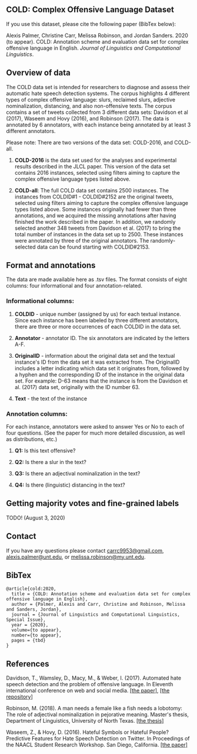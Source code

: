 ## COLD: Complex Offensive Language Dataset

If you use this dataset, please cite the following paper (BibTex below):

Alexis Palmer, Christine Carr, Melissa Robinson, and Jordan Sanders. 2020 (to appear). COLD: Annotation scheme and evaluation data set for complex offensive language in English. *Journal of Linguistics and Computational Linguistics*. 

## Overview of data

The COLD data set is intended for researchers to diagnose and assess their automatic hate speech detection systems. The corpus highlights 4 different types of complex offensive language: slurs, reclaimed slurs, adjective nominalization, distancing, and also non-offensive texts. The corpus contains a set of tweets collected from 3 different data sets: Davidson et al (2017), Waseem and Hovy (2016), and Robinson (2017). The data is annotated by 6 annotators, with each instance being annotated by at least 3 different annotators.  

Please note: There are two versions of the data set: COLD-2016, and COLD-all. 

1. **COLD-2016** is the data set used for the analyses and experimental results described in the JLCL paper. This version of the data set contains 2016 instances, selected using filters aiming to capture the complex offensive language types listed above.

2. **COLD-all**: The full COLD data set contains 2500 instances. The instances from COLDID#1 - COLDID#2152 are the original tweets, selected using filters aiming to capture the complex offensive language types listed above. Some instances originally had fewer than three annotations, and we acquired the missing annotations after having finished the work described in the paper. In addition, we randomly selected another 348 tweets from Davidson et al. (2017) to bring the total number of instances in the data set up to 2500. These instances were annotated by three of the original annotators. The randomly-selected data can be found starting with COLDID#2153.

## Format and annotations

The data are made available here as .tsv files. The format consists of eight columns: four informational and four annotation-related.

### Informational columns:

1. **COLDID** - unique number (assigned by us) for each textual instance. Since each instance has been labeled by three different annotators, there are three or more occurrences of each COLDID in the data set.

2. **Annotator** - annotator ID. The six annotators are indicated by the letters A-F.

3. **OriginalID** - information about the original data set and the textual instance's ID from the data set it was extracted from. The OriginalID includes a letter indicating which data set it originates from, followed by a hyphen and the corresponding ID of the instance in the original data set. For example: D-63 means that the instance is from the Davidson et al. (2017) data set, originally with the ID number 63.

4. **Text** - the text of the instance

### Annotation columns:

For each instance, annotators were asked to answer Yes or No to each of four questions. (See the paper for much more detailed discussion, as well as distributions, etc.)

1. **Q1:** Is this text offensive?

2. **Q2:** Is there a slur in the text?

3. **Q3:** Is there an adjectival nominalization in the text?

4. **Q4:** Is there (linguistic) distancing in the text?

## Getting majority votes and fine-grained labels

TODO! (August 3, 2020)

## Contact
If you have any questions please contact carrc9953@gmail.com, alexis.palmer@unt.edu, or melissa.robinson@my.unt.edu.

## BibTex

```
@article{cold:2020,
  title = {COLD: Annotation scheme and evaluation data set for complex offensive language in English},
  author = {Palmer, Alexis and Carr, Christine and Robinson, Melissa and Sanders, Jordan}, 
  journal = {Journal of Linguistics and Computational Linguistics, Special Issue},
  year = {2020},
  volume={to appear},
  number={to appear},
  pages = {tbd}
}
```

## References

Davidson, T., Wamsley, D., Macy, M., & Weber, I. (2017). Automated hate speech detection and 
the problem of offensive language. In Eleventh international conference on web and 
social media. <a href="https://aaai.org/ocs/index.php/ICWSM/ICWSM17/paper/view/15665">[the paper]</a>, <a href="https://github.com/t-davidson/hate-speech-and-offensive-language">[the repository]</a>

Robinson, M. (2018). A man needs a female like a fish needs a lobotomy: The role of adjectival 
nominalization in pejorative meaning. Master's thesis, Department of Linguistics, University of North Texas.
<a href="https://digital.library.unt.edu/ark:/67531/metadc1157617/m2/1/high_res_d/ROBINSON-THESIS-2018.pdf">[the thesis]</a>

Waseem, Z., & Hovy, D. (2016). Hateful Symbols or Hateful People? Predictive Features for 
Hate Speech Detection on Twitter. In Proceedings of the NAACL Student Research Workshop. San Diego, California.
<a href="https://www.aclweb.org/anthology/N16-2013/">[the paper]</a>
